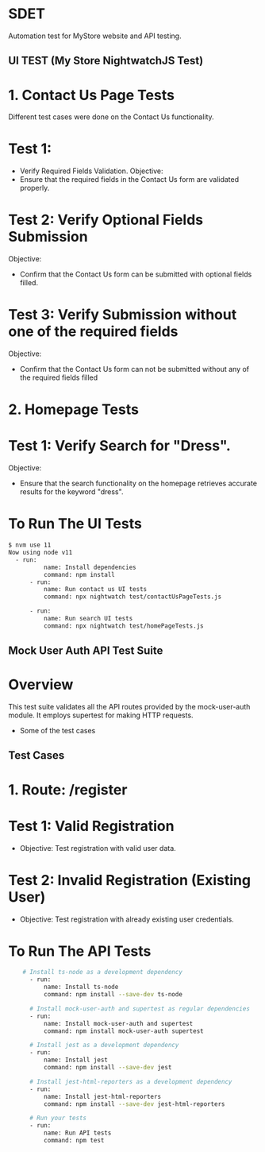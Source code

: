 # SDET
Automation test for MyStore website and API testing.
## UI TEST (My Store NightwatchJS Test)
# 1. Contact Us Page Tests
Different test cases were done on the Contact Us functionality.
 # Test 1:
 - Verify Required Fields Validation.
  Objective:
 - Ensure that the required fields in the Contact Us form are validated properly.
 # Test 2: Verify Optional Fields Submission
  Objective:
 - Confirm that the Contact Us form can be submitted with optional fields filled.
# Test 3: Verify Submission without one of the required fields 
  Objective:
 - Confirm that the Contact Us form can not be submitted without any of the required fields filled
# 2. Homepage Tests
 # Test 1: Verify Search for "Dress".
  Objective:
 - Ensure that the search functionality on the homepage retrieves accurate results for the keyword "dress".

# To Run The UI Tests

```sh
$ nvm use 11
Now using node v11 
  - run:
          name: Install dependencies
          command: npm install
      - run:
          name: Run contact us UI tests
          command: npx nightwatch test/contactUsPageTests.js

      - run:
          name: Run search UI tests
          command: npx nightwatch test/homePageTests.js
```

## Mock User Auth API Test Suite
# Overview
This test suite validates all the API routes provided by the mock-user-auth module. It employs supertest for making HTTP requests.
- Some of the test cases

## Test Cases
# 1. Route: /register
# Test 1: Valid Registration
- Objective:
  Test registration with valid user data.
# Test 2: Invalid Registration (Existing User)
- Objective:
   Test registration with already existing user credentials.

# To Run The API Tests

```sh
    # Install ts-node as a development dependency
      - run:
          name: Install ts-node
          command: npm install --save-dev ts-node

      # Install mock-user-auth and supertest as regular dependencies
      - run:
          name: Install mock-user-auth and supertest
          command: npm install mock-user-auth supertest

      # Install jest as a development dependency
      - run:
          name: Install jest
          command: npm install --save-dev jest

      # Install jest-html-reporters as a development dependency
      - run:
          name: Install jest-html-reporters
          command: npm install --save-dev jest-html-reporters

      # Run your tests
      - run:
          name: Run API tests
          command: npm test
```
